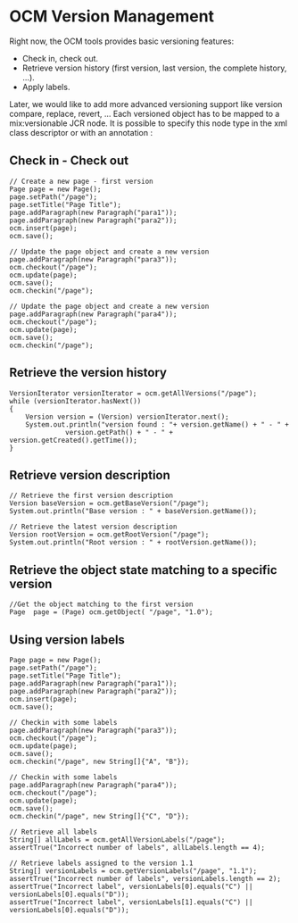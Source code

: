 <!--
   Licensed to the Apache Software Foundation (ASF) under one or more
   contributor license agreements.  See the NOTICE file distributed with
   this work for additional information regarding copyright ownership.
   The ASF licenses this file to You under the Apache License, Version 2.0
   (the "License"); you may not use this file except in compliance with
   the License.  You may obtain a copy of the License at

       http://www.apache.org/licenses/LICENSE-2.0

   Unless required by applicable law or agreed to in writing, software
   distributed under the License is distributed on an "AS IS" BASIS,
   WITHOUT WARRANTIES OR CONDITIONS OF ANY KIND, either express or implied.
   See the License for the specific language governing permissions and
   limitations under the License.
-->

OCM Version Management
======================
Right now, the OCM tools provides basic versioning features:

* Check in, check out.
* Retrieve version history (first version, last version, the complete history, ...).
* Apply labels.

Later, we would like to add more advanced versioning support like version
compare, replace, revert, ... Each versioned object has to be mapped to a
mix:versionable JCR node. It is possible to specify this node type in the
xml class descriptor or with an annotation :


Check in - Check out
--------------------

    // Create a new page - first version
    Page page = new Page();
    page.setPath("/page");
    page.setTitle("Page Title");
    page.addParagraph(new Paragraph("para1"));
    page.addParagraph(new Paragraph("para2"));
    ocm.insert(page);
    ocm.save();
    
    // Update the page object and create a new version
    page.addParagraph(new Paragraph("para3"));
    ocm.checkout("/page");
    ocm.update(page);
    ocm.save();
    ocm.checkin("/page");
    
    // Update the page object and create a new version
    page.addParagraph(new Paragraph("para4"));
    ocm.checkout("/page");
    ocm.update(page);
    ocm.save();
    ocm.checkin("/page");



Retrieve the version history
----------------------------

    VersionIterator versionIterator = ocm.getAllVersions("/page");
    while (versionIterator.hasNext())
    {
        Version version = (Version) versionIterator.next();
        System.out.println("version found : "+ version.getName() + " - " +
    			  version.getPath() + " - " + version.getCreated().getTime());
    }


Retrieve version description
----------------------------

    // Retrieve the first version description
    Version baseVersion = ocm.getBaseVersion("/page");
    System.out.println("Base version : " + baseVersion.getName());
    
    // Retrieve the latest version description
    Version rootVersion = ocm.getRootVersion("/page");
    System.out.println("Root version : " + rootVersion.getName());


Retrieve the object state matching to a specific version
--------------------------------------------------------

    //Get the object matching to the first version
    Page  page = (Page) ocm.getObject( "/page", "1.0");


Using version labels
--------------------

    Page page = new Page();
    page.setPath("/page");
    page.setTitle("Page Title");
    page.addParagraph(new Paragraph("para1"));
    page.addParagraph(new Paragraph("para2"));
    ocm.insert(page);
    ocm.save();
    
    // Checkin with some labels
    page.addParagraph(new Paragraph("para3"));
    ocm.checkout("/page");
    ocm.update(page);
    ocm.save();
    ocm.checkin("/page", new String[]{"A", "B"});
    
    // Checkin with some labels
    page.addParagraph(new Paragraph("para4"));
    ocm.checkout("/page");
    ocm.update(page);
    ocm.save();
    ocm.checkin("/page", new String[]{"C", "D"});
    
    // Retrieve all labels
    String[] allLabels = ocm.getAllVersionLabels("/page");
    assertTrue("Incorrect number of labels", allLabels.length == 4);
    
    // Retrieve labels assigned to the version 1.1
    String[] versionLabels = ocm.getVersionLabels("/page", "1.1");
    assertTrue("Incorrect number of labels", versionLabels.length == 2);
    assertTrue("Incorrect label", versionLabels[0].equals("C") || versionLabels[0].equals("D"));
    assertTrue("Incorrect label", versionLabels[1].equals("C") || versionLabels[0].equals("D"));

